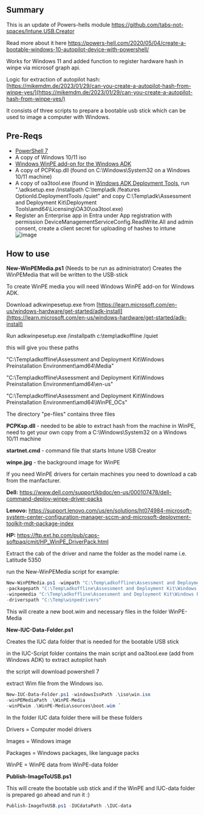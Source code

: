 ## Summary
This is an update of Powers-hells module https://github.com/tabs-not-spaces/Intune.USB.Creator

Read more about it here
https://powers-hell.com/2020/05/04/create-a-bootable-windows-10-autopilot-device-with-powershell/

Works for Windows 11 and added function to register hardware hash in winpe via microsof graph api.

Logic for extraction of autopilot hash: [https://mikemdm.de/2023/01/29/can-you-create-a-autopilot-hash-from-winpe-yes/](https://mikemdm.de/2023/01/29/can-you-create-a-autopilot-hash-from-winpe-yes/)

It consists of three scripts to prepare a bootable usb stick which can be used to image a computer with Windows.

## Pre-Reqs

- [PowerShell 7](https://docs.microsoft.com/en-us/powershell/scripting/install/installing-powershell-core-on-windows?view=powershell-7)
- A copy of Windows 10/11 iso
- [Windows WinPE add-on for the Windows ADK](https://learn.microsoft.com/en-us/windows-hardware/get-started/adk-install)
- A copy of PCPKsp.dll (found on C:\Windows\System32 on a Windows 10/11 machine)
- A copy of oa3tool.exe (found in [Windows ADK Deployment Tools](https://learn.microsoft.com/en-us/windows-hardware/get-started/adk-install), run ".\adksetup.exe /installpath C:\temp\adk /features OptionId.DeploymentTools /quiet" and copy C:\Temp\adk\Assessment and Deployment Kit\Deployment Tools\amd64\Licensing\OA30\oa3tool.exe)
- Register an Enterprise app in Entra under App registration with permission DeviceManagementServiceConfig.ReadWrite.All and admin consent, create a client secret for uploading of hashes to intune
![image](https://github.com/user-attachments/assets/1b8c2dce-06ee-4dad-801f-c625c2f7c2e2)

## How to use

**New-WinPEMedia.ps1** (Needs to be run as administrator)
Creates the WinPEMedia that will be written to the USB-stick

To create WinPE media you will need Windows WinPE add-on for Windows ADK.

Download adkwinpesetup.exe from [https://learn.microsoft.com/en-us/windows-hardware/get-started/adk-install](https://learn.microsoft.com/en-us/windows-hardware/get-started/adk-install)

Run adkwinpesetup.exe /installpath c:\temp\adkoffline /quiet

this will give you these paths

"C:\Temp\adkoffline\Assessment and Deployment Kit\Windows Preinstallation Environment\amd64\Media"

"C:\Temp\adkoffline\Assessment and Deployment Kit\Windows Preinstallation Environment\amd64\en-us"

"C:\Temp\adkoffline\Assessment and Deployment Kit\Windows Preinstallation Environment\amd64\WinPE_OCs"

The directory "pe-files" contains three files

**PCPKsp.dll** - needed to be able to extract hash from the machine in WinPE, need to get your own copy from a C:\Windows\System32 on a Windows 10/11 machine

**startnet.cmd** - command file that starts Intune USB Creator

**winpe.jpg** - the background image for WinPE

If you need WinPE drivers for certain machines you need to download a cab from the manfacturer.

**Dell:** https://www.dell.com/support/kbdoc/en-us/000107478/dell-command-deploy-winpe-driver-packs

**Lenovo:** https://support.lenovo.com/us/en/solutions/ht074984-microsoft-system-center-configuration-manager-sccm-and-microsoft-deployment-toolkit-mdt-package-index

**HP:** https://ftp.ext.hp.com/pub/caps-softpaq/cmit/HP_WinPE_DriverPack.html

Extract the cab of the driver and name the folder as the model name i.e. Latitude 5350

run the New-WinPEMedia script for example:
``` PowerShell
New-WinPEMedia.ps1 -wimpath "C:\Temp\adkoffline\Assessment and Deployment Kit\Windows Preinstallation Environment\amd64\en-us\winpe.wim" ´
-packagepath "C:\Temp\adkoffline\Assessment and Deployment Kit\Windows Preinstallation Environment\amd64\WinPE_OCs" ´
-winpemedia "C:\Temp\adkoffline\Assessment and Deployment Kit\Windows Preinstallation Environment\amd64\Media" ´
-driverspath "C:\Temp\winpedrivers"
```
This will create a new boot.wim and necessary files in the folder WinPE-Media

**New-IUC-Data-Folder.ps1**

Creates the IUC data folder that is needed for the bootable USB stick

in the IUC-Script folder contains the main script and oa3tool.exe (add from Windows ADK) to extract autopilot hash

the script will download powershell 7

extract Wim file from the Windows iso.

``` PowerShell
New-IUC-Data-Folder.ps1 -windowsIsoPath .\iso\win.iso
-winPEMediaPath .\WinPE-Media
-winPEwim .\WinPE-Media\sources\boot.wim ´
```
In the folder IUC data folder there will be these folders

Drivers = Computer model drivers

Images = Windows image

Packages = Windows packages, like language packs

WinPE = WinPE data from WinPE-data folder

**Publish-ImageToUSB.ps1**

This will create the bootable usb stick and if the WinPE and IUC-data folder is prepared go ahead and run it :)

``` PowerShell
Publish-ImageToUSB.ps1 -IUCdataPath .\IUC-data
```



